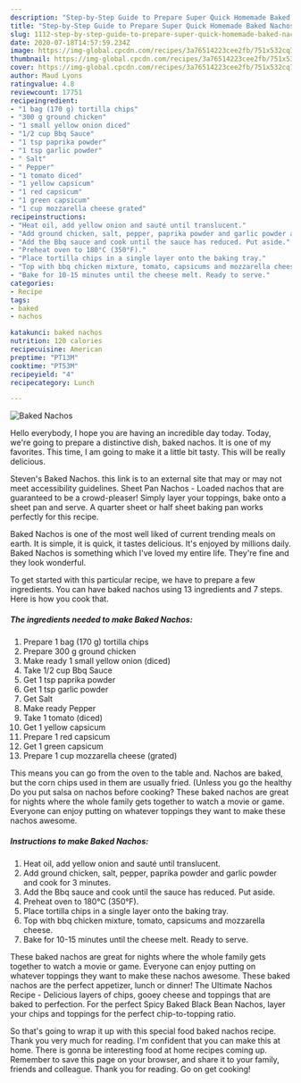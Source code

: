 ```yaml
---
description: "Step-by-Step Guide to Prepare Super Quick Homemade Baked Nachos"
title: "Step-by-Step Guide to Prepare Super Quick Homemade Baked Nachos"
slug: 1112-step-by-step-guide-to-prepare-super-quick-homemade-baked-nachos
date: 2020-07-18T14:57:59.234Z
image: https://img-global.cpcdn.com/recipes/3a76514223cee2fb/751x532cq70/baked-nachos-recipe-main-photo.jpg
thumbnail: https://img-global.cpcdn.com/recipes/3a76514223cee2fb/751x532cq70/baked-nachos-recipe-main-photo.jpg
cover: https://img-global.cpcdn.com/recipes/3a76514223cee2fb/751x532cq70/baked-nachos-recipe-main-photo.jpg
author: Maud Lyons
ratingvalue: 4.8
reviewcount: 17751
recipeingredient:
- "1 bag (170 g) tortilla chips"
- "300 g ground chicken"
- "1 small yellow onion diced"
- "1/2 cup Bbq Sauce"
- "1 tsp paprika powder"
- "1 tsp garlic powder"
- " Salt"
- " Pepper"
- "1 tomato diced"
- "1 yellow capsicum"
- "1 red capsicum"
- "1 green capsicum"
- "1 cup mozzarella cheese grated"
recipeinstructions:
- "Heat oil, add yellow onion and sauté until translucent."
- "Add ground chicken, salt, pepper, paprika powder and garlic powder and cook for 3 minutes."
- "Add the Bbq sauce and cook until the sauce has reduced. Put aside."
- "Preheat oven to 180°C (350°F)."
- "Place tortilla chips in a single layer onto the baking tray."
- "Top with bbq chicken mixture, tomato, capsicums and mozzarella cheese."
- "Bake for 10-15 minutes until the cheese melt. Ready to serve."
categories:
- Recipe
tags:
- baked
- nachos

katakunci: baked nachos 
nutrition: 120 calories
recipecuisine: American
preptime: "PT13M"
cooktime: "PT53M"
recipeyield: "4"
recipecategory: Lunch

---
```



![Baked Nachos](https://img-global.cpcdn.com/recipes/3a76514223cee2fb/751x532cq70/baked-nachos-recipe-main-photo.jpg)

Hello everybody, I hope you are having an incredible day today. Today, we're going to prepare a distinctive dish, baked nachos. It is one of my favorites. This time, I am going to make it a little bit tasty. This will be really delicious.

Steven&#39;s Baked Nachos. this link is to an external site that may or may not meet accessibility guidelines. Sheet Pan Nachos - Loaded nachos that are guaranteed to be a crowd-pleaser! Simply layer your toppings, bake onto a sheet pan and serve. A quarter sheet or half sheet baking pan works perfectly for this recipe.

Baked Nachos is one of the most well liked of current trending meals on earth. It is simple, it is quick, it tastes delicious. It's enjoyed by millions daily. Baked Nachos is something which I've loved my entire life. They're fine and they look wonderful.


To get started with this particular recipe, we have to prepare a few ingredients. You can have baked nachos using 13 ingredients and 7 steps. Here is how you cook that.

<!--inarticleads1-->

##### The ingredients needed to make Baked Nachos:

1. Prepare 1 bag (170 g) tortilla chips
1. Prepare 300 g ground chicken
1. Make ready 1 small yellow onion (diced)
1. Take 1/2 cup Bbq Sauce
1. Get 1 tsp paprika powder
1. Get 1 tsp garlic powder
1. Get  Salt
1. Make ready  Pepper
1. Take 1 tomato (diced)
1. Get 1 yellow capsicum
1. Prepare 1 red capsicum
1. Get 1 green capsicum
1. Prepare 1 cup mozzarella cheese (grated)


This means you can go from the oven to the table and. Nachos are baked, but the corn chips used in them are usually fried. (Unless you go the healthy Do you put salsa on nachos before cooking? These baked nachos are great for nights where the whole family gets together to watch a movie or game. Everyone can enjoy putting on whatever toppings they want to make these nachos awesome. 

<!--inarticleads2-->

##### Instructions to make Baked Nachos:

1. Heat oil, add yellow onion and sauté until translucent.
1. Add ground chicken, salt, pepper, paprika powder and garlic powder and cook for 3 minutes.
1. Add the Bbq sauce and cook until the sauce has reduced. Put aside.
1. Preheat oven to 180°C (350°F).
1. Place tortilla chips in a single layer onto the baking tray.
1. Top with bbq chicken mixture, tomato, capsicums and mozzarella cheese.
1. Bake for 10-15 minutes until the cheese melt. Ready to serve.


These baked nachos are great for nights where the whole family gets together to watch a movie or game. Everyone can enjoy putting on whatever toppings they want to make these nachos awesome. These baked nachos are the perfect appetizer, lunch or dinner! The Ultimate Nachos Recipe - Delicious layers of chips, gooey cheese and toppings that are baked to perfection. For the perfect Spicy Baked Black Bean Nachos, layer your chips and toppings for the perfect chip-to-topping ratio. 

So that's going to wrap it up with this special food baked nachos recipe. Thank you very much for reading. I'm confident that you can make this at home. There is gonna be interesting food at home recipes coming up. Remember to save this page on your browser, and share it to your family, friends and colleague. Thank you for reading. Go on get cooking!
